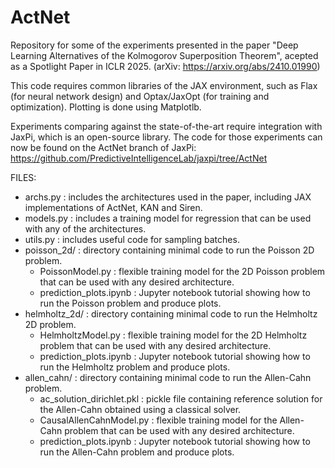 # ActNet

Repository for some of the experiments presented in the paper "Deep Learning Alternatives of the Kolmogorov Superposition Theorem", acepted as a Spotlight Paper in ICLR 2025. (arXiv: https://arxiv.org/abs/2410.01990)

This code requires common libraries of the JAX environment, such as Flax (for neural network design) and Optax/JaxOpt (for training and optimization). Plotting is done using Matplotlb.

Experiments comparing against the state-of-the-art require integration with JaxPi, which is an open-source library. The code for those experiments can now be found on the ActNet branch of JaxPi: https://github.com/PredictiveIntelligenceLab/jaxpi/tree/ActNet

FILES:
* archs.py : includes the architectures used in the paper, including JAX implementations of ActNet, KAN and Siren.
* models.py : includes a training model for regression that can be used with any of the architectures.
* utils.py : includes useful code for sampling batches.
* poisson_2d/ : directory containing minimal code to run the Poisson 2D problem.
    * PoissonModel.py : flexible training model for the 2D Poisson problem that can be used with any desired architecture.
    * prediction_plots.ipynb : Jupyter notebook tutorial showing how to run the Poisson problem and produce plots.
* helmholtz_2d/ : directory containing minimal code to run the Helmholtz 2D problem.
    * HelmholtzModel.py : flexible training model for the 2D Helmholtz problem that can be used with any desired architecture.
    * prediction_plots.ipynb : Jupyter notebook tutorial showing how to run the Helmholtz problem and produce plots.
* allen_cahn/ : directory containing minimal code to run the Allen-Cahn problem.
    * ac_solution_dirichlet.pkl : pickle file containing reference solution for the Allen-Cahn obtained using a classical solver.
    * CausalAllenCahnModel.py : flexible training model for the Allen-Cahn problem that can be used with any desired architecture.
    * prediction_plots.ipynb : Jupyter notebook tutorial showing how to run the Allen-Cahn problem and produce plots.
